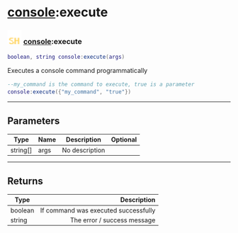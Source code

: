 # [console](../console/README.md):execute

### <img src="../../.gitbook/assets/shared.png" width="32" height="32" /> [console](../console/README.md):execute

```lua
boolean, string console:execute(args)
```

Executes a console command programmatically<br>
```lua
--my_command is the command to execute, true is a parameter
console:execute({"my_command", "true"})
```


-----------------
## Parameters

| Type   | Name | Description | Optional |
| ------ | ---- | ----------- | -------: |
| string[] | args | No description |   |

-----------------
## Returns

| Type   | Description |
| ------ | ----------: |
| boolean | If command was executed successfully |
| string | The error / success message |
